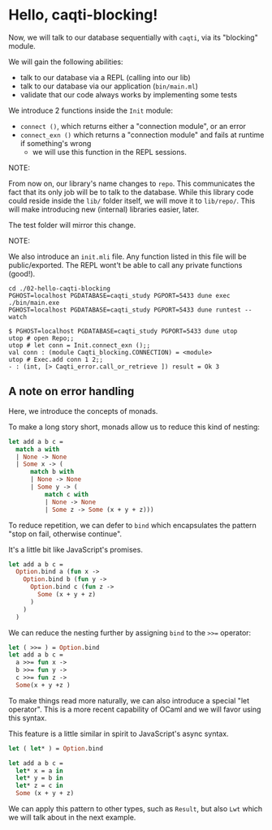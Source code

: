# Hello, caqti-blocking!

Now, we will talk to our database sequentially with `caqti`, via its "blocking" module.

We will gain the following abilities:

- talk to our database via a REPL (calling into our lib)
- talk to our database via our application (`bin/main.ml`)
- validate that our code always works by implementing some tests

We introduce 2 functions inside the `Init` module:

- `connect ()`, which returns either a "connection module", or an error
- `connect_exn ()` which returns a "connection module" and fails at runtime if something's wrong
    - we will use this function in the REPL sessions.

NOTE:

From now on, our library's name changes to `repo`. This communicates the fact that its only job will be to talk to the database.
While this library code could reside inside the `lib/` folder itself, we will move it to `lib/repo/`. This will make introducing new (internal) libraries easier, later.

The test folder will mirror this change.

NOTE:

We also introduce an `init.mli` file. Any function listed in this file will be public/exported. The REPL wont't be able to call any private functions (good!).

```
cd ./02-hello-caqti-blocking
PGHOST=localhost PGDATABASE=caqti_study PGPORT=5433 dune exec ./bin/main.exe
PGHOST=localhost PGDATABASE=caqti_study PGPORT=5433 dune runtest --watch
```

```
$ PGHOST=localhost PGDATABASE=caqti_study PGPORT=5433 dune utop
utop # open Repo;;
utop # let conn = Init.connect_exn ();;
val conn : (module Caqti_blocking.CONNECTION) = <module>
utop # Exec.add conn 1 2;;
- : (int, [> Caqti_error.call_or_retrieve ]) result = Ok 3
```

## A note on error handling

Here, we introduce the concepts of monads.

To make a long story short, monads allow us to reduce this kind of nesting:

```ocaml
let add a b c =
  match a with
  | None -> None
  | Some x -> (
      match b with
      | None -> None
      | Some y -> (
          match c with
          | None -> None
          | Some z -> Some (x + y + z)))
```

To reduce repetition, we can defer to `bind` which encapsulates the pattern "stop on fail, otherwise continue".

It's a little bit like JavaScript's promises.

```ocaml
let add a b c =
  Option.bind a (fun x ->
    Option.bind b (fun y ->
      Option.bind c (fun z ->
        Some (x + y + z)
      )
    )
  )
```

We can reduce the nesting further by assigning `bind` to the `>>=` operator:

```ocaml
let ( >>= ) = Option.bind
let add a b c =
  a >>= fun x ->
  b >>= fun y ->
  c >>= fun z ->
  Some(x + y +z )
```

To make things read more naturally, we can also introduce a special "let operator". This is a more recent capability of OCaml and we will favor using this syntax.

This feature is a little similar in spirit to JavaScript's async syntax.

```ocaml
let ( let* ) = Option.bind

let add a b c =
  let* x = a in
  let* y = b in
  let* z = c in
  Some (x + y + z)
```

We can apply this pattern to other types, such as `Result`, but also `Lwt` which we will talk about in the next example.
